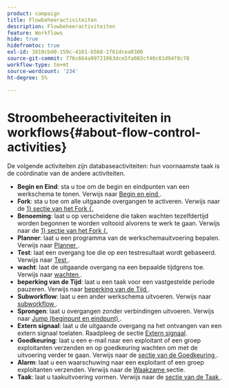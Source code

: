 ```yaml
---
product: campaign
title: Flowbeheeractiviteiten
description: Flowbeheeractiviteiten
feature: Workflows
hide: true
hidefromtoc: true
exl-id: 3810cbd0-159c-4161-b568-1f61dcea0300
source-git-commit: 776c664a99721063dce5fa003cf40c81d94f8c78
workflow-type: tm+mt
source-wordcount: '234'
ht-degree: 5%

---
```


# Stroombeheeractiviteiten in workflows{#about-flow-control-activities}



De volgende activiteiten zijn databaseactiviteiten: hun voornaamste taak is de coördinatie van de andere activiteiten.

* **Begin en Eind**: sta u toe om de begin en eindpunten van een werkschema te tonen. Verwijs naar [ Begin en eind ](start-and-end.md).
* **Fork**: sta u toe om alle uitgaande overgangen te activeren. Verwijs naar de [ 1&rbrace; sectie van het Fork &lbrace;.](fork.md)
* **Benoeming**: laat u op verscheidene die taken wachten tezelfdertijd worden begonnen te worden voltooid alvorens te werk te gaan. Verwijs naar de [ 1&rbrace; sectie van het Fork &lbrace;.](fork.md)
* **Planner**: laat u een programma van de werkschemauitvoering bepalen. Verwijs naar [ Planner ](scheduler.md).
* **Test**: laat een overgang toe die op een testresultaat wordt gebaseerd. Verwijs naar [ Test ](test.md).
* **wacht**: laat de uitgaande overgang na een bepaalde tijdgrens toe. Verwijs naar [ wachten ](wait.md).
* **beperking van de Tijd**: laat u een taak voor een vastgestelde periode pauzeren. Verwijs naar [ beperking van de Tijd ](time-constraint.md).
* **Subworkflow**: laat u een ander werkschema uitvoeren. Verwijs naar [ subworkflow ](sub-workflow.md).
* **Sprongen**: laat u overgangen zonder verbindingen uitvoeren. Verwijs naar [ Jump (beginpunt en eindpunt) ](jump-start-point-and-end-point.md).
* **Extern signaal**: laat u de uitgaande overgang na het ontvangen van een extern signaal toelaten. Raadpleeg de sectie [Extern signaal](external-signal.md).
* **Goedkeuring**: laat u een e-mail naar een exploitant of een groep exploitanten verzenden en op goedkeuring wachten om met de uitvoering verder te gaan. Verwijs naar de [ sectie van de Goedkeuring ](approval.md).
* **Alarm**: laat u een waarschuwing naar een exploitant of een groep exploitanten verzenden. Verwijs naar de [ Waakzame ](alert.md) sectie.
* **Taak**: laat u taakuitvoering vormen. Verwijs naar de [ sectie van de Taak ](task.md).
